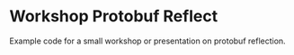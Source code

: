 # Workshop Protobuf Reflect

Example code for a small workshop or presentation on protobuf reflection.
